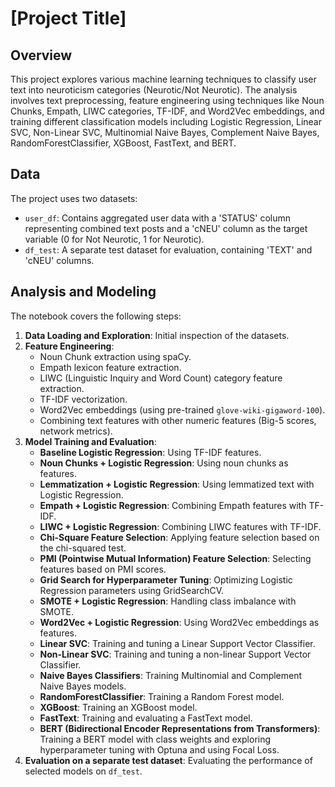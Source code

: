 # [Project Title]

## Overview

This project explores various machine learning techniques to classify user text into neuroticism categories (Neurotic/Not Neurotic). The analysis involves text preprocessing, feature engineering using techniques like Noun Chunks, Empath, LIWC categories, TF-IDF, and Word2Vec embeddings, and training different classification models including Logistic Regression, Linear SVC, Non-Linear SVC, Multinomial Naive Bayes, Complement Naive Bayes, RandomForestClassifier, XGBoost, FastText, and BERT.

## Data

The project uses two datasets:
- `user_df`: Contains aggregated user data with a 'STATUS' column representing combined text posts and a 'cNEU' column as the target variable (0 for Not Neurotic, 1 for Neurotic).
- `df_test`: A separate test dataset for evaluation, containing 'TEXT' and 'cNEU' columns.

## Analysis and Modeling

The notebook covers the following steps:

1.  **Data Loading and Exploration**: Initial inspection of the datasets.
2.  **Feature Engineering**:
    *   Noun Chunk extraction using spaCy.
    *   Empath lexicon feature extraction.
    *   LIWC (Linguistic Inquiry and Word Count) category feature extraction.
    *   TF-IDF vectorization.
    *   Word2Vec embeddings (using pre-trained `glove-wiki-gigaword-100`).
    *   Combining text features with other numeric features (Big-5 scores, network metrics).
3.  **Model Training and Evaluation**:
    *   **Baseline Logistic Regression**: Using TF-IDF features.
    *   **Noun Chunks + Logistic Regression**: Using noun chunks as features.
    *   **Lemmatization + Logistic Regression**: Using lemmatized text with Logistic Regression.
    *   **Empath + Logistic Regression**: Combining Empath features with TF-IDF.
    *   **LIWC + Logistic Regression**: Combining LIWC features with TF-IDF.
    *   **Chi-Square Feature Selection**: Applying feature selection based on the chi-squared test.
    *   **PMI (Pointwise Mutual Information) Feature Selection**: Selecting features based on PMI scores.
    *   **Grid Search for Hyperparameter Tuning**: Optimizing Logistic Regression parameters using GridSearchCV.
    *   **SMOTE + Logistic Regression**: Handling class imbalance with SMOTE.
    *   **Word2Vec + Logistic Regression**: Using Word2Vec embeddings as features.
    *   **Linear SVC**: Training and tuning a Linear Support Vector Classifier.
    *   **Non-Linear SVC**: Training and tuning a non-linear Support Vector Classifier.
    *   **Naive Bayes Classifiers**: Training Multinomial and Complement Naive Bayes models.
    *   **RandomForestClassifier**: Training a Random Forest model.
    *   **XGBoost**: Training an XGBoost model.
    *   **FastText**: Training and evaluating a FastText model.
    *   **BERT (Bidirectional Encoder Representations from Transformers)**: Training a BERT model with class weights and exploring hyperparameter tuning with Optuna and using Focal Loss.
4. **Evaluation on a separate test dataset**: Evaluating the performance of selected models on `df_test`.


